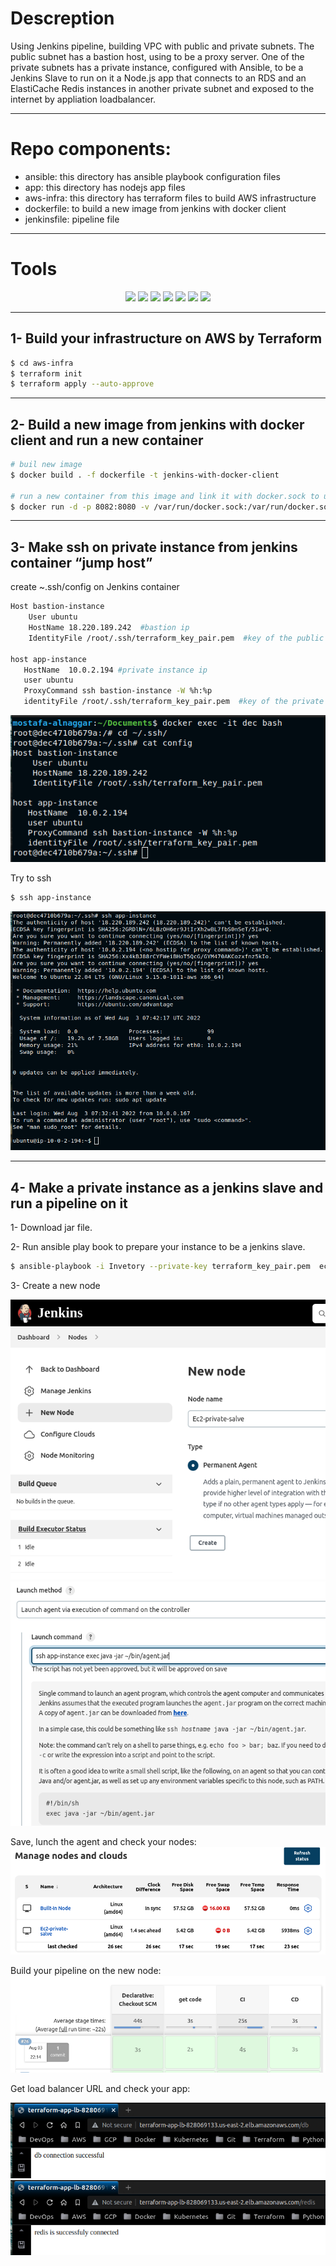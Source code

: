 # Descreption

Using Jenkins pipeline, building VPC with public and private subnets. The public subnet has a bastion host, using to be a proxy server. One of the private subnets has a private instance, configured with Ansible, to be a Jenkins Slave to run on it a Node.js app that connects to an RDS and an ElastiCache Redis instances in another private subnet and exposed to the internet by appliation loadbalancer.

---

# Repo components:
- ansible: this directory has ansible playbook configuration files
- app: this directory has nodejs app files
- aws-infra: this directory has terraform files to build AWS infrastructure
- dockerfile: to build a new image from jenkins with docker client
- jenkinsfile: pipeline file
---

# Tools

<p align="center">
<img src="https://www.vectorlogo.zone/logos/terraformio/terraformio-icon.svg"/>
<img src="https://www.vectorlogo.zone/logos/amazon_aws/amazon_aws-ar21.svg"/>
<img src="https://www.vectorlogo.zone/logos/docker/docker-icon.svg"/>
<img src="https://www.vectorlogo.zone/logos/jenkins/jenkins-icon.svg"/>
<img src="https://www.vectorlogo.zone/logos/ansible/ansible-icon.svg"/>
<img src="https://www.vectorlogo.zone/logos/gnu_bash/gnu_bash-ar21.svg"/>
<img src="https://www.vectorlogo.zone/logos/nodejs/nodejs-ar21.svg"/>
</p>

---

## 1- Build your infrastructure on AWS by Terraform
```bash
$ cd aws-infra
$ terraform init
$ terraform apply --auto-approve
```
---

## 2- Build a new image from jenkins with docker client and run a new container

```bash
# buil new image
$ docker build . -f dockerfile -t jenkins-with-docker-client

# run a new container from this image and link it with docker.sock to use docker inside the jenkins master
$ docker run -d -p 8082:8080 -v /var/run/docker.sock:/var/run/docker.sock jenkins-with-docker-client
```

---

## 3- Make ssh on private instance from jenkins container “jump host”

create ~.ssh/config on Jenkins container

```bash
Host bastion-instance
    User ubuntu
    HostName 18.220.189.242  #bastion ip
    IdentityFile /root/.ssh/terraform_key_pair.pem  #key of the public instance

host app-instance
   HostName  10.0.2.194 #private instance ip
   user ubuntu
   ProxyCommand ssh bastion-instance -W %h:%p
   identityFile /root/.ssh/terraform_key_pair.pem  #key of the private instance
```

<p align="center"> <img src="images/Untitled 3.png"/> </p>

Try to ssh 

```bash
$ ssh app-instance
```

<img src="images/Untitled 4.png"/>

---

## 4- Make a private instance as a jenkins slave and run a pipeline on it

1- Download jar file.<p>
2- Run ansible play book to prepare your instance to be a jenkins slave.

```bash
$ ansible-playbook -i Invetory --private-key terraform_key_pair.pem  ec2_slave_playbook.yml
```

3- Create a new node

<p align="center"> <img src="images/Untitled 6.png"/>
<img src="images/Untitled 5.png"/> </p>
Save, lunch the agent and check your nodes:
<img src="images/Untitled 7.png"/>

Build your pipeline on the new node: 
<img src="images/Untitled 10.png"/>

Get load balancer URL and check your app:
<p align="center"> <img src="images/Untitled 8.png"/>
<img src="images/Untitled 9.png"/> </p>